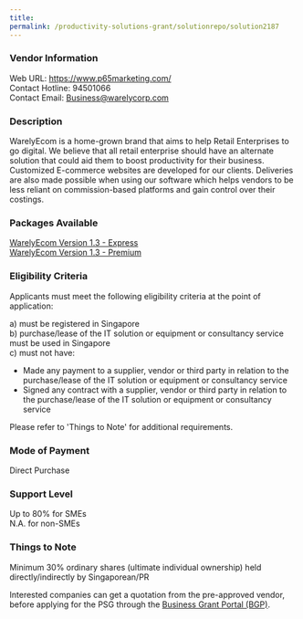 ```yaml
---
title: 
permalink: /productivity-solutions-grant/solutionrepo/solution2187
---
```


### Vendor Information
Web URL: https://www.p65marketing.com/ <br>Contact Hotline: 94501066 <br>Contact Email: Business@warelycorp.com <br>

### Description

WarelyEcom is a home-grown brand that aims to help Retail Enterprises to go digital. We believe that all retail enterprise should have an alternate solution that could aid them to boost productivity for their business. Customized E-commerce websites are developed for our clients. Deliveries are also made possible when using our software which helps vendors to be less reliant on commission-based platforms and gain control over their costings.

### Packages Available

<a href='https://www.gobusiness.gov.sg/images/psg/Plus65Marketing20200814_Desensitised_Annex_3_Part_1.pdf' target='_blank'>WarelyEcom Version 1.3 - Express</a><br/>
<a href='https://www.gobusiness.gov.sg/images/psg/Plus65Marketing20200814_Desensitised_Annex_3_Part_2.pdf' target='_blank'>WarelyEcom Version 1.3 - Premium</a><br/>

### Eligibility Criteria

Applicants must meet the following eligibility criteria at the point of application:

a) must be registered in Singapore <br>
b) purchase/lease of the IT solution or equipment or consultancy service must be used in Singapore <br>
c) must not have:
- Made any payment to a supplier, vendor or third party in relation to the purchase/lease of the IT solution or equipment or consultancy service
- Signed any contract with a supplier, vendor or third party in relation to the purchase/lease of the IT solution or equipment or consultancy service

Please refer to 'Things to Note' for additional requirements.

### Mode of Payment
Direct Purchase

### Support Level
Up to 80% for SMEs <br>
N.A. for non-SMEs

### Things to Note
Minimum 30% ordinary shares (ultimate individual ownership) held directly/indirectly by Singaporean/PR 

Interested companies can get a quotation from the pre-approved vendor, before applying for the PSG through the <a target='_blank' href='https://www.businessgrants.gov.sg/'>Business Grant Portal (BGP)</a>.
